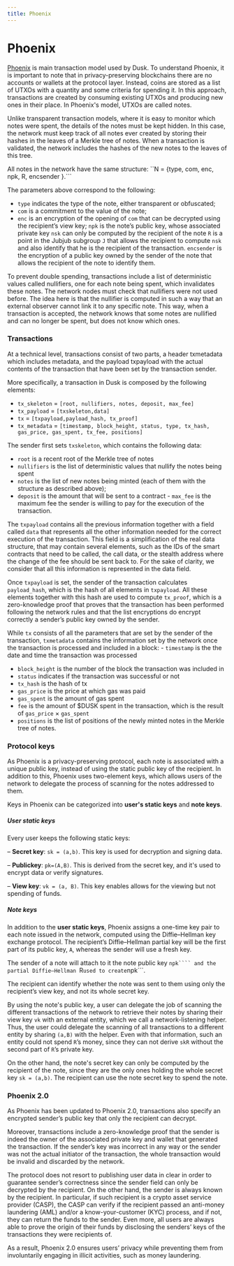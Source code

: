 ```yaml
---
title: Phoenix
---
```


# Phoenix

<a href="https://github.com/dusk-network/phoenix/blob/master/docs/protocol.pdf" target="_blank" >Phoenix</a> is main transaction model used by Dusk. To understand Phoenix, it is important to note that in privacy-preserving blockchains there are no accounts or wallets at the protocol layer. Instead, coins are stored as a list of UTXOs with a quantity and some criteria for spending it. In this approach, transactions are created by consuming existing UTXOs and producing new ones in their place. In Phoenix's model, UTXOs are called notes.


Unlike transparent transaction models,  where it is easy to monitor which notes were spent, the details of the notes must be kept hidden. In this case, the network must keep track of all notes ever created by storing their hashes in the leaves of a Merkle tree of notes. When a transaction is validated, the network includes the hashes of the new notes to the leaves of this tree.

All notes in the network have the same structure:
``N = {type, com, enc, npk, R, encsender }.```


The parameters above correspond to the following:
- ```type``` indicates the type of the note, either transparent or obfuscated;
- ```com``` is a commitment to the value of the note; 
- ```enc``` is an encryption of the opening of ```com``` that can be decrypted using the recipient’s view key; 
```npk``` is the note’s public key, whose associated private key ```nsk``` can only be computed by the recipient of the note
```R``` is a point in the Jubjub subgroup ```J``` that allows the recipient to compute ```nsk``` and also identify that he is the recipient of the transaction. 
```encsender``` is the encryption of a public key owned by the sender of the note that allows the recipient of the note to identify them.


To prevent double spending, transactions include a list of deterministic values called nullifiers, one for each note being spent, which invalidates these notes. The network nodes must check that nullifiers were not used before. The idea here is that the nullifier is computed in such a way that an external observer cannot link it to any specific note. This way, when a transaction is accepted, the network knows that some notes are nullified and can no longer be spent, but does not know which ones.

### Transactions

At a technical level, transactions consist of two parts, a header txmetadata which includes metadata, and the payload txpayload with the actual contents of the transaction that have been set by the transaction sender.

More specifically, a transaction in Dusk is composed by the following elements:
- ```tx_skeleton``` = ```[root, nullifiers, notes, deposit, max_fee]```
- ```tx_payload``` = ```[txskeleton,data]```
- ```tx``` = ```[txpayload,payload_hash, tx_proof]```
- ```tx_metadata``` = ```[timestamp, block_height, status, type, tx_hash, gas_price, gas_spent, tx_fee, positions]```


The sender first sets ```txskeleton```, which contains the following data:
- ```root``` is a recent root of the Merkle tree of notes
- ```nullifiers``` is the list of deterministic values that nullify the notes being spent
- ```notes``` is the list of new notes being minted (each of them with the structure as described above);
- ```deposit``` is the amount that will be sent to a contract - ```max_fee``` is the maximum fee the sender is willing to pay for the execution of the transaction.

The ```txpayload``` contains all the previous information together with a field called ```data``` that represents all the other information needed for the correct execution of the transaction. This field is a simplification of the real data structure, that may contain several elements, such as the IDs of the smart contracts that need to be called, the call data, or the stealth address where the change of the fee should be sent back to. For the sake of clarity, we consider that all this information is represented in the data field.

Once ```txpayload``` is set, the sender of the transaction calculates ```payload_hash```, which is the hash of all elements in ```txpayload```. All these elements together with this hash are used to compute ```tx_proof```, which is a zero-knowledge proof that proves that the transaction has been performed following the network rules and that the list encryptions do encrypt correctly a sender’s public key owned by the sender. 

While ```tx``` consists of all the parameters that are set by the sender of the transaction, ```txmetadata``` contains the information set by the network once the transaction is processed and included in a block: - ```timestamp``` is the the date and time the transaction was processed
- ```block_height``` is the number of the block the transaction was included in
- ```status``` indicates if the transaction was successful or not
- ```tx_hash``` is the hash of tx
-  ```gas_price``` is the price at which gas was paid
-  ```gas_spent``` is the amount of gas spent
-  ```fee``` is the amount of $DUSK spent in the transaction, which is the result of ```gas_price``` × ```gas_spent```
-  ```positions``` is the list of positions of the newly minted notes in the Merkle tree of notes.



### Protocol keys
As Phoenix is a privacy-preserving protocol, each note is associated with a unique public key, instead of using the static public key of the recipient. In addition to this, Phoenix uses two-element keys, which allows users of the network to delegate the process of scanning for the notes addressed to them.

Keys in Phoenix can be categorized into **user's static keys** and **note keys**.

##### User static keys
Every user keeps the following static keys:

– **Secret key**: ```sk = (a,b)```. This key is used for decryption and signing data.

– **Publickey**: ```pk=(A,B)```. This is derived from the secret key, and it's used to encrypt data or verify signatures.

– **View key**: ```vk = (a, B)```. This key enables allows for the viewing but not spending of funds.

##### Note keys
In addition to the **user static keys**, Phoenix assigns a one-time key pair to each note issued in the network, computed using the Diffie–Hellman key exchange protocol. The recipient’s Diffie–Hellman partial key will be the first part of its public key, ```A```, whereas the sender will use a fresh key.

The sender of a note will attach to it the note public key ```npk```` and the partial Diffie–Hellman ```R``` used to create ```npk```.

The recipient can identify whether the note was sent to them using only the recipient’s view key, and not its whole secret key.

By using the note's public key, a user can delegate the job of scanning the different transactions of the network to retrieve their notes by sharing their view key ```vk``` with an external entity, which we call a network-listening helper. Thus, the user could delegate the scanning of all transactions to a different entity by sharing ```(a,B)``` with the helper. Even with that information, such an entity could not spend ```R```’s money, since they can not derive ```skR``` without the second part of ```R```’s private key.
 
On the other hand, the note's secret key can only be computed by the recipient of the note, since they are the only ones holding the whole secret key ```sk = (a,b)```. The recipient can use the note secret key to spend the note.


### Phoenix 2.0

As Phoenix has been updated to Phoenix 2.0, transactions also specify an encrypted sender’s public key that only the recipient can decrypt. 

Moreover, transactions include a zero-knowledge proof that the sender is indeed the owner of the associated private key and wallet that generated the transaction. If the sender’s key was incorrect in any way or the sender was not the actual initiator of the transaction, the whole transaction would be invalid and discarded by the network.

The protocol does not resort to publishing user data in clear in order to guarantee sender’s correctness since the sender field can only be decrypted by the recipient. On the other hand, the sender is always known by the recipient. In particular, if such recipient is a crypto asset service provider (CASP), the CASP can verify if the recipient passed an anti-money laundering (AML) and/or a know-your-customer (KYC) process, and if not, they can return the funds to the sender. Even more, all users are always able to prove the origin of their funds by disclosing the senders’ keys of the transactions they were recipients of.

As a result, Phoenix 2.0 ensures users’ privacy while preventing them from involuntarily engaging in illicit activities, such as money laundering.